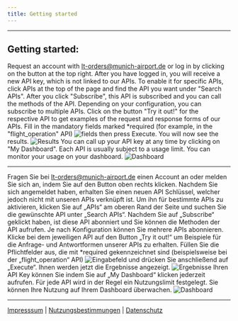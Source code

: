 ```yaml
---
title: Getting started
---
```

-----------------------------------------------------------------------------------------------------------------

## Getting started:

Request an account with It-orders@munich-airport.de or log in by clicking on the button at the top right. After you have logged in, you will receive a new API key, which is not linked to our APIs. To enable it for specific APIs, click APIs at the top of the page and find the API you want under "Search APIs". After you click "Subscribe", this API is subscribed and you can call the methods of the API. Depending on your configuration, you can subscribe to multiple APIs. Click on the button "Try it out!" for the respective API to get examples of the request and response forms of our APIs. Fill in the mandatory fields marked *required (for example, in the "flight_operation" API)
![fields](https://api-portal.cl01.munich-airport.de/custom-content/Eingabefelder.PNG)
then press Execute. You will now see the results.
![Results](https://api-portal.cl01.munich-airport.de/custom-content/Ergebnisse.PNG)
You can call up your API key at any time by clicking on "My Dashboard".
Each API is usually subject to a usage limit. You can monitor your usage on your dashboard. 
![Dashboard](https://api-portal.cl01.munich-airport.de/custom-content/Dashboard-Nutzungsdauer.PNG)

-----------------------------------------------------------------------------------------------------------------

Fragen Sie bei It-orders@munich-airport.de einen Account an oder melden Sie sich an, indem Sie auf den Button oben rechts klicken. Nachdem Sie sich angemeldet haben, erhalten Sie einen neuen API Schlüssel, welcher jedoch nicht mit unseren APIs verknüpft ist. Um ihn für bestimmte APIs zu aktivieren, klicken Sie auf „APIs“ am oberen Rand der Seite und suchen Sie die gewünschte API unter „Search APIs“. Nachdem Sie auf „Subscribe“ geklickt haben, ist diese API abonniert und Sie können die Methoden der API aufrufen. Je nach Konfiguration können Sie mehrere APIs abonnieren. Klicke bei dem jeweiligen API auf den Button „Try it out!“ um Beispiele für die Anfrage- und Antwortformen unserer APIs zu erhalten. Füllen Sie die Pflichtfelder aus, die mit *required gekennzeichnet sind (beispielsweise bei der „flight_operation“ API)
![Eingabefeld](https://api-portal.cl01.munich-airport.de/custom-content/Eingabefelder.PNG) 
und drücken Sie anschließend auf „Execute“. Ihnen werden jetzt die Ergebnisse angezeigt.
![Ergebnisse](https://api-portal.cl01.munich-airport.de/custom-content/Ergebnisse.PNG)
Ihren API Key können Sie indem Sie auf „My Dashboard“ klicken jederzeit aufrufen.
Für jede API wird in der Regel ein Nutzungslimit festgelegt. Sie können Ihre Nutzung auf Ihrem Dashboard überwachen. 
![Dashboard](https://api-portal.cl01.munich-airport.de/custom-content/Dashboard-Nutzungsdauer.PNG)

-----------------------------------------------------------------------------------------------------------------
[Impresssum](https://www.munich-airport.de/impressum-375921)   |      [Nutzungsbestimmungen](https://www.munich-airport.de/nutzungsbestimmungen-783787)      |      [Datenschutz](https://www.munich-airport.de/datenschutzerklaerung-hinweise-zum-datensch)
